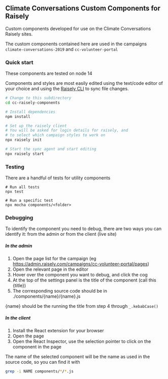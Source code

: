 ## Climate Conversations Custom Components for Raisely

Custom components developed for use on the Climate Conversations
Raisely sites.

The custom components contained here are used in the campaigns `climate-conversations-2019` and `cc-volunteer-portal`

### Quick start

These components are tested on node 14

Components and styles are most easily edited using the text/code editor of your choice and
using the [Raisely CLI](https://github.com/raisely/cli) to sync file changes.

```sh
# Change to this subdirectory
cd cc-raisely-components

# Install dependencies
npm install

# Set up the raisely client
# You will be asked for login details for raisely, and
# to select which campaign styles to work on
npx raisely init

# Start the sync agent and start editing
npx raisely start
```

### Testing

There are a handful of tests for utility components

```
# Run all tests
npx test

# Run a specific test
npx mocha components/<folder>
```

### Debugging

To identify the component you need to debug, there are two ways you can identify it: from the admin or from the client (live site)

##### In the admin

1. Open the page list for the campaign (eg https://admin.raisely.com/campaigns/cc-volunteer-portal/pages)
2. Open the relevant page in the editor
3. Hover over the component you want to debug, and click the cog
4. At the top of the settings panel is the title of the component (call this {title})
5. The corresponding source code should be in ./components/{name}/{name}.js

{name} should be the running the title from step 4 through `_.kebabCase()`

##### In the client

1. Install the React extension for your browser
2. Open the page
3. Open the React Inspector, use the selection pointer to click on the component in the page

The name of the selected component will be the name as used in the source code, so you can find it with

```sh
grep -i NAME components/*/*.js
```
